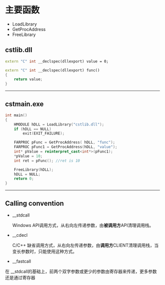 # 主要函数


- LoadLibrary
- GetProcAddress
- FreeLibrary

## cstlib.dll
```c++
extern "C" int __declspec(dllexport) value = 0;

extern "C" int __declspec(dllexport) func()
{
	return value;
}

```
---

## cstmain.exe

```c++
int main()
{
	HMODULE hDLL = LoadLibrary("cstlib.dll");
	if (hDLL == NULL)
		exit(EXIT_FAILURE);

	FARPROC pFunc = GetProcAddress( hDLL, "func");
	FARPROC pFunc1 = GetProcAddress(hDLL, "value");
	int* pValue = reinterpret_cast<int*>(pFunc1);
	*pValue = 10;
	int ret = pFunc(); //ret is 10

	FreeLibrary(hDLL);
	hDLL = NULL;
	return 0;
}
```

---
## Calling convention
+ __stdcall

  Windows API调用方式，从右向左传递参数，由**被调用方**API清理调用栈。

+ __cdecl

   C/C++ 缺省调用方式，从右向左传递参数，由**调用方**CLIENT清理调用栈，当变长参数时，只能使用这种方式。
   
   
+ __fastcall

在 __stdcall的基础上，前两个双字参数或更少的参数由寄存器来传递，更多参数还是通过寄存器
 
